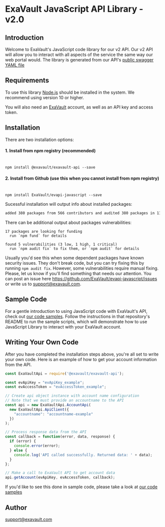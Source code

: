 # ExaVault JavaScript API Library - v2.0

## Introduction
Welcome to ExaVault's JavaScript code library for our v2 API. Our v2 API will allow you to interact with all aspects of the service the same way our web portal would. The library is generated from our API's [public swagger YAML file](https://www.exavault.com/api/docs/evapi_2.0_public.yaml)

## Requirements

To use this library [Node.js](https://nodejs.org/) should be installed in the system. We recommend using version 10 or higher.

You will also need an [ExaVault](https://www.exavault.com) account, as well as an API key and access token.

## Installation

There are two installation options:

#### 1. Install from npm registry (recommended)
#

```shell
npm install @exavault/exavault-api --save
```

#### 2. Install from Github (use this when you cannot install from npm registry)
#

```shell
npm install ExaVault/evapi-javascript --save
```

Sucessful installation will output info about installed packages:

```bash
added 380 packages from 566 contributors and audited 380 packages in 11.617s
```

There can be additional output about packages vulnerabilities:

```
17 packages are looking for funding
  run `npm fund` for details

found 5 vulnerabilities (3 low, 1 high, 1 critical)
  run `npm audit fix` to fix them, or `npm audit` for details
```

Usually you'd see this when some dependent packages have known security issues. They don't break code, but you can try fixing this by running `npm audit fix`. However, some vulnerabilities require manual fixing. Please, let us know if you'll find something that needs our attention. You can post an issue here https://github.com/ExaVault/evapi-javascript/issues or write us to support@exavault.com.

## Sample Code

For a gentle introduction to using JavaScript code with ExaVault's API, check out [our code samples](https://github.com/ExaVault/evapi-javascript-samples). Follow the instructions in that repository's README to run the sample scripts, which will demonstrate how to use JavaScript Library to interact with your ExaVault account.

## Writing Your Own Code

After you have completed the installation steps above, you're all set to write your own code.
Here is an example of how to get your account information from the API.

```javascript
const ExaVaultApi = require('@exavault/exavault-api');

const evApiKey = "evApiKey_example";
const evAccessToken = "evAccessToken_example";

// Create api object instance with account name configuration
// Note that we must provide an accountname to the API
const api = new ExaVaultApi.AccountApi(
  new ExaVaultApi.ApiClient({
    "accountname": "accountname-example"
  })
);

// Process response data from the API
const callback = function(error, data, response) {
  if (error) {
    console.error(error);
  } else {
    console.log('API called successfully. Returned data: ' + data);
  }
};

// Make a call to ExaVault API to get account data
api.getAccount(evApiKey, evAccessToken, callback);
```

If you'd like to see this done in sample code, please take a look at [our code samples](https://github.com/ExaVault/evapi-javascript-samples)

## Author

support@exavault.com
